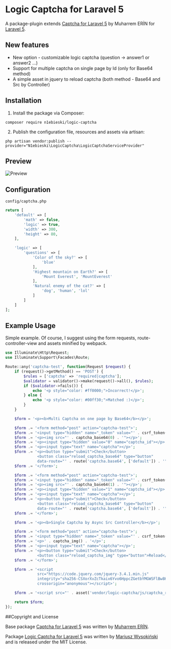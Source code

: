 # Logic Captcha for Laravel 5  

A package-plugin extends [Captcha for Laravel 5](https://github.com/mewebstudio/captcha) by Muharrem ERİN for [Laravel 5](http://www.laravel.com/).

## New features

* New option - customizable logic captcha (question -> answer1 or answer2 ...)
* Support for multiple captcha on single page by Id (only for Base64 method)
* A simple asset in jquery to reload captcha (both method - Base64 and Src by Controller)

## Installation

1. Install the package via Composer:
```
composer require n1ebieski/logic-captcha
```

2. Publish the configuration file, resources and assets via artisan:
```
php artisan vendor:publish --provider="N1ebieski\LogicCaptcha\LogicCaptchaServiceProvider"
```

## Preview
![Preview](https://i.ibb.co/s1HPTt2/preview.png)

## Configuration

`config/captcha.php`

```php
return [
    'default' => [
        'math' => false,
        'logic' => true,
        'width' => 300,
        'height' => 80,
    ],

    'logic' => [
        'questions' => [
            'Color of the sky?' => [
                'blue'
            ],
            'Highest mountain on Earth?' => [
                'Mount Everest', 'MountEverest'
            ],
            'Natural enemy of the cat?' => [
                'dog', 'human', 'lol'
            ]
        ]
    ]
];
```

## Example Usage

Simple example. Of course, I suggest using the form requests, route-controller-view
and assets minified by webpack.

```php
use Illuminate\Http\Request;
use Illuminate\Support\Facades\Route;

Route::any('captcha-test', function(Request $request) {
    if (request()->getMethod() == 'POST') {
        $rules = ['captcha' => 'required|captcha'];
        $validator = validator()->make(request()->all(), $rules);
        if ($validator->fails()) {
            echo '<p style="color: #ff0000;">Incorrect!</p>';
        } else {
            echo '<p style="color: #00ff30;">Matched :)</p>';
        }
    }

    $form = '<p><b>Multi Captcha on one page by Base64</b></p>';

    $form .= '<form method="post" action="captcha-test">';
    $form .= '<input type="hidden" name="_token" value="' . csrf_token() . '">';
    $form .= '<p><img src="' . captcha_base64(0) . '"></p>';
    $form .= '<p><input type="hidden" value="0" name="captcha_id"></p>';
    $form .= '<p><input type="text" name="captcha"></p>';
    $form .= '<p><button type="submit">Check</button>
              <button class="reload_captcha_base64" type="button"
              data-route="' . route('captcha.base64', ['default']) . '">Reload</button></p>';
    $form .= '</form>';

    $form .= '<form method="post" action="captcha-test">';
    $form .= '<input type="hidden" name="_token" value="' . csrf_token() . '">';
    $form .= '<p><img src="' . captcha_base64(1) . '"></p>';
    $form .= '<p><input type="hidden" value="1" name="captcha_id"></p>';
    $form .= '<p><input type="text" name="captcha"></p>';
    $form .= '<p><button type="submit">Check</button>
              <button class="reload_captcha_base64" type="button"
              data-route="' . route('captcha.base64', ['default']) . '">Reload</button></p>';
    $form .= '</form>';

    $form .= '<p><b>Single Captcha by Async Src Controller</b></p>';

    $form .= '<form method="post" action="captcha-test">';
    $form .= '<input type="hidden" name="_token" value="' . csrf_token() . '">';
    $form .= '<p>' . captcha_img() . '</p>';
    $form .= '<p><input type="text" name="captcha"></p>';
    $form .= '<p><button type="submit">Check</button>
              <button class="reload_captcha_img" type="button">Reload</button></p>';
    $form .= '</form>';

    $form .= '<script
			  src="https://code.jquery.com/jquery-3.4.1.min.js"
			  integrity="sha256-CSXorXvZcTkaix6Yvo6HppcZGetbYMGWSFlBw8HfCJo="
			  crossorigin="anonymous"></script>';

    $form .= '<script src="' . asset('vendor/logic-captcha/js/captcha_reload.js') . '"></script>';

    return $form;
});
```

##Copyright and License

Base package [Captcha for Laravel 5](https://github.com/mewebstudio/captcha) was written
by [Muharrem ERİN](https://github.com/mewebstudio).

Package [Logic Captcha for Laravel 5](https://github.com/N1ebieski/laravel-logic-captcha)
was written by [Mariusz Wysokiński](https://github.com/N1ebieski) and is released under the MIT License.
